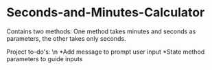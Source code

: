 # Seconds-and-Minutes-Calculator

Contains two methods: One method takes minutes and seconds as parameters, the other takes only seconds.

Project to-do's: \n
  *Add message to prompt user input
  *State method parameters to guide inputs 
  
